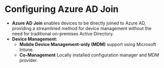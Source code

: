 # Configuring Azure AD Join

- **Azure AD Join** enables devices to be directly joined to Azure AD, providing a streamlined method for device management without the need for traditional on-premises Active Directory.
- **Device Management:** 
	- **Mobile Device Management-only (MDM)** support using Microsoft Intune.
	- **Co-Management** Locally installed configuration manager and MDM provider.